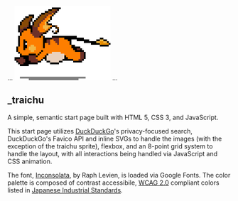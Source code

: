 ... ![_traichu](img/traichu-run.png) ...

## _traichu

A simple, semantic start page built with HTML 5, CSS 3, and JavaScript.

This start page utilizes [DuckDuckGo](https://duckduckgo.com)'s privacy-focused search, DuckDuckGo's Favico API and inline SVGs to handle the images (with the exception of the traichu sprite), flexbox, and an 8-point grid system to handle the layout, with all interactions being handled via JavaScript and CSS animation.

The font, [Inconsolata](https://fonts.google.com/specimen/Inconsolata), by Raph Levien, is loaded via Google Fonts. The color palette is composed of contrast accessibile, [WCAG 2.0](https://www.w3.org/TR/WCAG20/) compliant colors listed in [Japanese Industrial Standards](https://ja.wikipedia.org/wiki/JIS%E6%85%A3%E7%94%A8%E8%89%B2%E5%90%8D).
